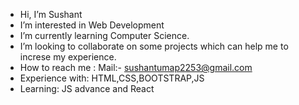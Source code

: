 -  Hi, I’m Sushant
-  I’m interested in Web Development
-  I’m currently learning Computer Science.
-  I’m looking to collaborate on some projects which can help me to increse my experience. 
-  How to reach me : Mail:- sushantumap2253@gmail.com
-  Experience with: HTML,CSS,BOOTSTRAP,JS
-  Learning: JS advance and React

<!---
Sushant2253/Sushant2253 is a ✨ special ✨ repository because its `README.md` (this file) appears on your GitHub profile.
You can click the Preview link to take a look at your changes.
--->
